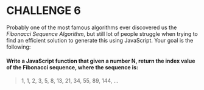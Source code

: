 # CHALLENGE 6

Probably one of the most famous algorithms ever discovered us the *Fibonacci Sequence Algorithm*, but still lot of people struggle when trying to find an efficient solution to generate this using JavaScript. Your goal is the following:

#### Write a JavaScript function that given a number N, return the index value of the Fibonacci sequence, where the sequence is:

> 1, 1, 2, 3, 5, 8, 13, 21, 34, 55, 89, 144, ...
